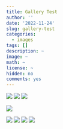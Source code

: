 ```yaml
---
title: Gallery Test
author: ''
date: '2022-11-24'
slug: gallery-test
categories:
  - images
tags: []
description: ~
image: ~
math: ~
license: ~
hidden: no
comments: yes
---
```


![](images/001_ProjectDescription_AR_01.png)
![](images/001_ProjectDescription_AR_02.png)
![](images/001_ProjectDescription_AR_03.png)



![](images/001_ProjectDescription_AR_04.png)



![](images/001_ProjectDescription_AR_05.png)
![](images/001_ProjectDescription_AR_06.png)
![](images/001_ProjectDescription_AR_07.png)
![](images/001_ProjectDescription_AR_08.png)

